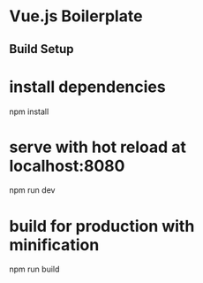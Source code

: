 # Vue.js Boilerplate
## Build Setup

# install dependencies
npm install

# serve with hot reload at localhost:8080
npm run dev

# build for production with minification
npm run build

